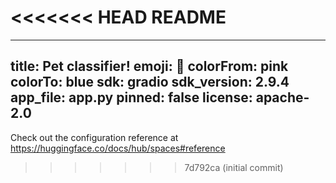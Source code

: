 <<<<<<< HEAD
README
=======
---
title: Pet classifier!
emoji: 🦀
colorFrom: pink
colorTo: blue
sdk: gradio
sdk_version: 2.9.4
app_file: app.py
pinned: false
license: apache-2.0
---

Check out the configuration reference at https://huggingface.co/docs/hub/spaces#reference
>>>>>>> 7d792ca (initial commit)
